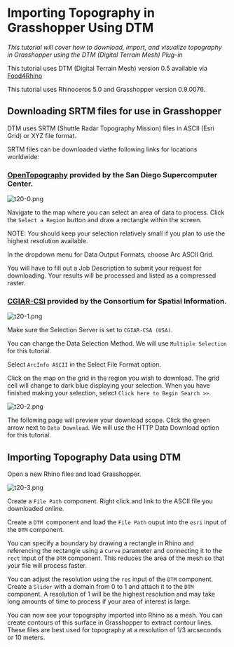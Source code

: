 # Importing Topography in Grasshopper Using DTM

*This tutorial will cover how to download, import, and visualize topography in Grasshopper using the DTM (Digital Terrain Mesh) Plug-in*

This tutorial uses DTM (Digital Terrain Mesh) version 0.5 available via [Food4Rhino](http://www.food4rhino.com/app/dtm-digital-terrain-mesh)

This tutorial uses Rhinoceros 5.0 and Grasshopper version 0.9.0076.

## Downloading SRTM files for use in Grasshopper

DTM uses SRTM (Shuttle Radar Topography Mission) files in ASCII (Esri Grid) or XYZ file format.

SRTM files can be downloaded viathe following links for locations worldwide:

### [OpenTopography](http://opentopo.sdsc.edu/raster?opentopoID=OTSRTM.082015.4326.1) provided by the San Diego Supercomputer Center.

![t20-0.png](https://github.com/jai2125/gis_tutorials/blob/master/Images/Tutorial_20/t20-0.png)

Navigate to the map where you can select an area of data to process. Click the `Select a Region` button and draw a rectangle within the screen.

NOTE: You should keep your selection relatively small if you plan to use the highest resolution available.

In the dropdown menu for Data Output Formats, choose Arc ASCII Grid.

You will have to fill out a Job Description to submit your request for downloading. Your results will be processed and listed as a compressed raster.

### [CGIAR-CSI](http://srtm.csi.cgiar.org/selection/inputcoord.asp) provided by the Consortium for Spatial Information.

![t20-1.png](https://github.com/jai2125/gis_tutorials/blob/master/Images/Tutorial_20/t20-1.png)

Make sure the Selection Server is set to `CGIAR-CSA (USA)`.

You can change the Data Selection Method. We will use `Multiple Selection` for this tutorial.

Select `ArcInfo ASCII` in the Select File Format option.

Click on the map on the grid in the region you wish to download. The grid cell will change to dark blue displaying your selection. When you have finished making your selection, select `Click here to Begin Search >>`.

![t20-2.png](https://github.com/jai2125/gis_tutorials/blob/master/Images/Tutorial_20/t20-2.png)

The following page will preview your download scope. Click the green arrow next to `Data Download`. We will use the HTTP Data Download option for this tutorial.

## Importing Topography Data using DTM

Open a new Rhino files and load Grasshopper.

![t20-3.png](https://github.com/jai2125/gis_tutorials/blob/master/Images/Tutorial_20/t20-3.png)

Create a `File Path` component. Right click and link to the ASCII file you downloaded online.

Create a `DTM `component and load the `File Path` ouput into the `esri` input of the `DTM` component.

You can specify a boundary by drawing a rectangle in Rhino and referencing the rectangle using a `Curve` parameter and connecting it to the `rect` input of the `DTM` component. This reduces the area of the mesh so that your file will process faster.

You can adjust the resolution using the `res` input of the `DTM` component. Create a `Slider` with a domain from 0 to 1 and attach it to the `DTM` component. A resolution of 1 will be the highest resolution and may take long amounts of time to process if your area of interest is large.

You can now see your topography imported into Rhino as a mesh. You can create contours of this surface in Grasshopper to extract contour lines. These files are best used for topography at a resolution of 1/3 arcseconds or 10 meters.
